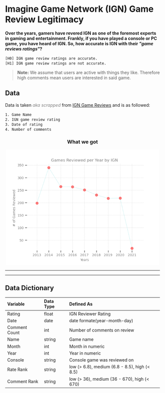 # Imagine Game Network (IGN) Game Review Legitimacy

 **Over the years, gamers have revered IGN as one of the foremost experts in gaming and entertainment. Frankly, if you have played a console or PC game, you have heard of IGN. So, how accurate is IGN with their *"game reviews ratings"*?**

    [H0] IGN game review ratings are accurate.
    [H1] IGN game review ratings are not accurate.

>**Note:**  We assume that users are active with things they like. Therefore high comments mean users are interested in said game.

## Data

Data is taken <font color="grey">*aka scrapped*</font> from [IGN Game Reviews](https://www.ign.com/reviews/games) and is as followed:

    1. Game Name 
    2. IGN game review rating
    3. Date of rating
    4. Number of comments 

<h3 align = "center" color =grey> What we got </h3>

<p align = "center">
<img src = "img/game_reviewed.png" width="500"></img>
</p>

---

---

## Data Dictionary

|Variable|Data Type|Defined As|
|:--------|:----------|:-------|
|Rating|float|IGN Reviewer Rating|
|Date|date|date formate(year-month-day)|
|Comment Count|int|Number of comments on review|
|Name|string|Game name|
|Month|int|Month in numeric|
|Year|int|Year in numeric|
|Console|string|Console game was reviewed on|
|Rate Rank|string|low (> 6.8), medium (6.8 - 8.5), high (< 8.5)|
|Comment Rank|string|low (> 36), medium (36 - 670), high (< 670)|
